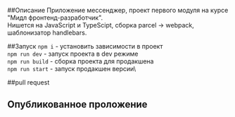 ##Описание
Приложение мессенджер, проект первого модуля на курсе "Мидл фронтенд-разработчик".\
Нишется на JavaScript и TypeScipt, сборка parcel -> webpack, шаблонизатор handlebars.

##Запуск
`npm i` - установить зависимости в проект\
`npm run dev` - запуск проекта в dev режиме\
`npm run build` - сборка проекта для продакшена\
`npm run start` - запуск продакшен версии\

##pull request

## Опубликованное проложение